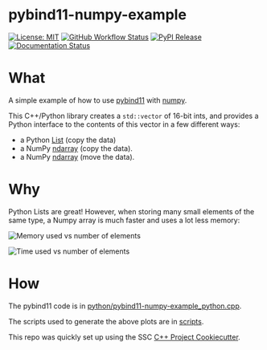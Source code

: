 # pybind11-numpy-example

[![License: MIT](https://img.shields.io/badge/License-MIT-yellow.svg)](https://opensource.org/licenses/MIT)
[![GitHub Workflow Status](https://img.shields.io/github/workflow/status/lkeegan/pybind11-numpy-example/CI)](https://github.com/lkeegan/pybind11-numpy-example/actions?query=workflow%3ACI)
[![PyPI Release](https://img.shields.io/pypi/v/pybind11-numpy-example.svg)](https://pypi.org/project/pybind11-numpy-example)
[![Documentation Status](https://readthedocs.org/projects/pybind11-numpy-example/badge/)](https://pybind11-numpy-example.readthedocs.io/)

# What
A simple example of how to use [pybind11](https://github.com/pybind/pybind11) with [numpy](https://numpy.org/).

This C++/Python library creates a `std::vector` of 16-bit ints,
and provides a Python interface to the contents of this vector in a few different ways:
- a Python [List](https://docs.python.org/3/tutorial/datastructures.html#more-on-lists) (copy the data)
- a NumPy [ndarray](https://numpy.org/doc/stable/reference/generated/numpy.ndarray.html) (copy the data).
- a NumPy [ndarray](https://numpy.org/doc/stable/reference/generated/numpy.ndarray.html) (move the data).

# Why
Python Lists are great!
However, when storing many small elements of the same type,
a Numpy array is much faster and uses a lot less memory:

![Memory used vs number of elements](https://raw.githubusercontent.com/ssciwr/pybind11-numpy-example/main/scripts/memory.png)

![Time used vs number of elements](https://raw.githubusercontent.com/ssciwr/pybind11-numpy-example/main/scripts/time.png)

# How
The pybind11 code is in [python/pybind11-numpy-example_python.cpp](https://github.com/ssciwr/pybind11-numpy-example/blob/main/python/pybind11-numpy-example_python.cpp).

The scripts used to generate the above plots are in [scripts](https://github.com/ssciwr/pybind11-numpy-example/tree/main/scripts).

This repo was quickly set up using the SSC [C++ Project Cookiecutter](https://github.com/ssciwr/cookiecutter-cpp-project).